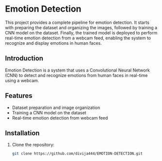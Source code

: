 # Emotion Detection

This project provides a complete pipeline for emotion detection. It starts with preparing the dataset and organizing the images, followed by training a CNN model on the dataset. Finally, the trained model is deployed to perform real-time emotion detection from a webcam feed, enabling the system to recognize and display emotions in human faces.

## Introduction
Emotion Detection is a system that uses a Convolutional Neural Network (CNN) to detect and recognize emotions from human faces in real-time using a webcam.

## Features
- Dataset preparation and image organization
- Training a CNN model on the dataset
- Real-time emotion detection from webcam feed

## Installation
1. Clone the repository:
   ```bash
   git clone https://github.com/divija444/EMOTION-DETECTION.git
